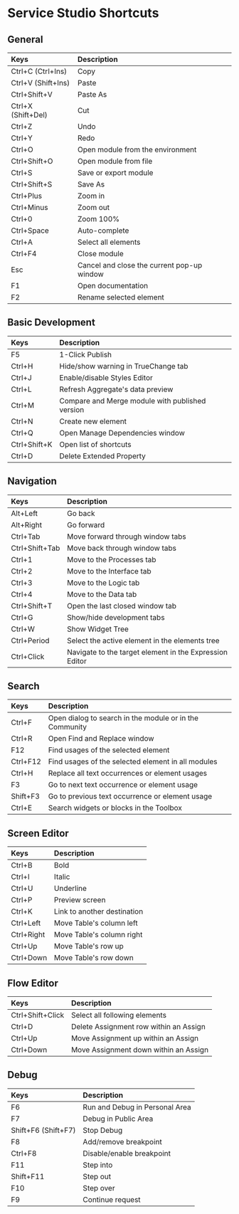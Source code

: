# Service Studio Shortcuts

## General

| Keys | Description |
| :--- | :--- |
| Ctrl+C \(Ctrl+Ins\) | Copy |
| Ctrl+V \(Shift+Ins\) | Paste |
| Ctrl+Shift+V | Paste As |
| Ctrl+X \(Shift+Del\) | Cut |
| Ctrl+Z | Undo |
| Ctrl+Y | Redo |
| Ctrl+O | Open module from the environment |
| Ctrl+Shift+O | Open module from file |
| Ctrl+S | Save or export module |
| Ctrl+Shift+S | Save As |
| Ctrl+Plus | Zoom in |
| Ctrl+Minus | Zoom out |
| Ctrl+0 | Zoom 100% |
| Ctrl+Space | Auto-complete |
| Ctrl+A | Select all elements |
| Ctrl+F4 | Close module |
| Esc | Cancel and close the current pop-up window |
| F1 | Open documentation |
| F2 | Rename selected element |

## Basic Development

| Keys | Description |
| :--- | :--- |
| F5 | 1-Click Publish |
| Ctrl+H | Hide/show warning in TrueChange tab |
| Ctrl+J | Enable/disable Styles Editor |
| Ctrl+L | Refresh Aggregate's data preview |
| Ctrl+M | Compare and Merge module with published version |
| Ctrl+N | Create new element |
| Ctrl+Q | Open Manage Dependencies window |
| Ctrl+Shift+K | Open list of shortcuts |
| Ctrl+D | Delete Extended Property |

## Navigation

| Keys | Description |
| :--- | :--- |
| Alt+Left | Go back |
| Alt+Right | Go forward |
| Ctrl+Tab | Move forward through window tabs |
| Ctrl+Shift+Tab | Move back through window tabs |
| Ctrl+1 | Move to the Processes tab |
| Ctrl+2 | Move to the Interface tab |
| Ctrl+3 | Move to the Logic tab |
| Ctrl+4 | Move to the Data tab |
| Ctrl+Shift+T | Open the last closed window tab |
| Ctrl+G | Show/hide development tabs |
| Ctrl+W | Show Widget Tree |
| Ctrl+Period | Select the active element in the elements tree |
| Ctrl+Click | Navigate to the target element in the Expression Editor |

## Search

| Keys | Description |
| :--- | :--- |
| Ctrl+F | Open dialog to search in the module or in the Community |
| Ctrl+R | Open Find and Replace window |
| F12 | Find usages of the selected element |
| Ctrl+F12 | Find usages of the selected element in all modules |
| Ctrl+H | Replace all text occurrences or element usages |
| F3 | Go to next text occurrence or element usage |
| Shift+F3 | Go to previous text occurrence or element usage |
| Ctrl+E | Search widgets or blocks in the Toolbox |

## Screen Editor

| Keys | Description |
| :--- | :--- |
| Ctrl+B | Bold |
| Ctrl+I | Italic |
| Ctrl+U | Underline |
| Ctrl+P | Preview screen |
| Ctrl+K | Link to another destination |
| Ctrl+Left | Move Table's column left |
| Ctrl+Right | Move Table's column right |
| Ctrl+Up | Move Table's row up |
| Ctrl+Down | Move Table's row down |

## Flow Editor

| Keys | Description |
| :--- | :--- |
| Ctrl+Shift+Click | Select all following elements |
| Ctrl+D | Delete Assignment row within an Assign |
| Ctrl+Up | Move Assignment up within an Assign |
| Ctrl+Down | Move Assignment down within an Assign |

## Debug

| Keys | Description |
| :--- | :--- |
| F6 | Run and Debug in Personal Area |
| F7 | Debug in Public Area |
| Shift+F6 \(Shift+F7\) | Stop Debug |
| F8 | Add/remove breakpoint |
| Ctrl+F8 | Disable/enable breakpoint |
| F11 | Step into |
| Shift+F11 | Step out |
| F10 | Step over |
| F9 | Continue request |


